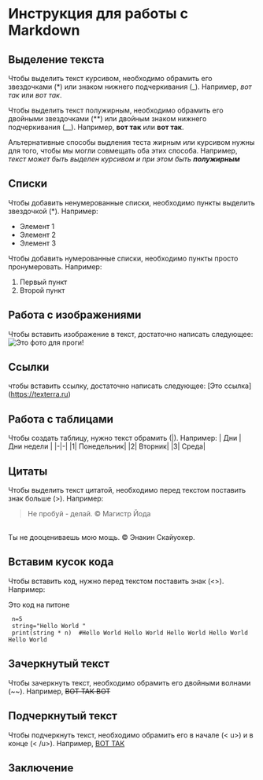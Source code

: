 # Инструкция для работы с Markdown

## Выделение текста 

Чтобы выделить текст курсивом, необходимо обрамить его звездочками (*) или знаком нижнего подчеркивания (_). Например, *вот так* или _вот так_.

Чтобы выделить текст полужирным, необходимо обрамить его двойными звездочками (**) или двойным знаком нижнего подчеркивания (__). Например, **вот так** или __вот так__.

Альтернативные способы выдления теста жирным или курсивом нужны для того, чтобы мы могли совмещать оба этих способа. Например, _текст может быть выделен курсивом и при этом быть **полужирным**_


## Списки 

Чтобы добавить ненумерованные списки, необходимо пункты выделить звездочкой (*). Например:
* Элемент 1 
* Элемент 2
* Элемент 3

Чтобы добавить нумерованные списки, необходимо пункты просто пронумеровать. Например:
1. Первый пункт
2. Второй пункт

## Работа с изображениями

Чтобы вставить изображение в текст, достаточно написать следующее:
![Это фото для проги!](picture.png)


## Ссылки

чтобы вставить ссылку, достаточно написать следующее:
\[Это ссылка](https://texterra.ru)

## Работа с таблицами 
Чтобы создать таблицу, нужно текст обрамить (|). Например:
| Дни | Дни недели |
|-|-|
|1| Понедельник|
|2| Вторник|
|3| Среда|


## Цитаты 

Чтобы выделить текст цитатой, необходимо перед текстом поставить знак больше (>). Например:
>Не пробуй - делай.
© Магистр Йода
<br>
Ты не дооцениваешь мою мощь. 
© Энакин Скайуокер.

## Вставим кусок кода
Чтобы вставить код, нужно перед текстом поставить знак (<>). Например:
<p> Это код на питоне </p>
<pre><code> n=5
 string="Hello World "
 print(string * n)  #Hello World Hello World Hello World Hello World Hello World </code></pre>

## Зачеркнутый текст
 
 Чтобы зачеркнуть текст, необходимо обрамить его двойными волнами (~~). Например, ~~ВОТ ТАК ВОТ~~

## Подчеркнутый текст 

Чтобы подчеркнуть текст, необходимо обрамить его в начале (< u>) и в конце (< /u>)\. Например, <u> ВОТ ТАК </u>


## Заключение